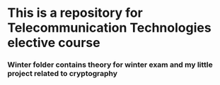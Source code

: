 # This is a repository for Telecommunication Technologies elective course
### Winter folder contains theory for winter exam and my little project related to cryptography
